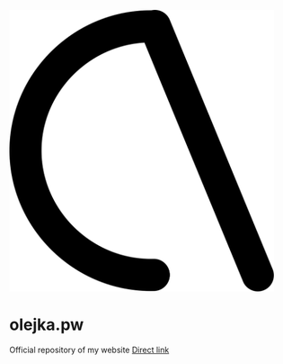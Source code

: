 <img height="500px" src="assets/icons/favB.svg" alt="Olejka logo"></img>
# olejka.pw
 Official repository of my website
 <a href="https://olejka.pw/">Direct link</a>
